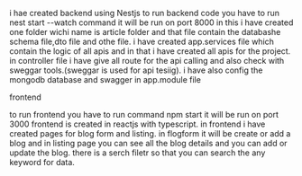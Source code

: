 i  hae created backend using Nestjs to run backend code you have to run nest start --watch command  it will be run on port 8000
in this i have created one folder wichi  name is article folder and that file contain the databashe schema file,dto file and othe file. 
i have created app.services file which contain the logic of all apis and in that i have created all apis for the project.
in controller file i have give all route for the api calling and also check with sweggar tools.(sweggar is used for api tesiig).
i have also config the mongodb database and swagger in app.module file


frontend

to run frontend you have to run command npm start
it will be run on port 3000
frontend is created in  reactjs  with typescript.
in frontend i have created pages for blog form and listing. in flogform it will be create or add a blog and
in listing page you can see all the blog details and you can add or update the blog.
there is a serch filetr so that you can search the any keyword for data.

